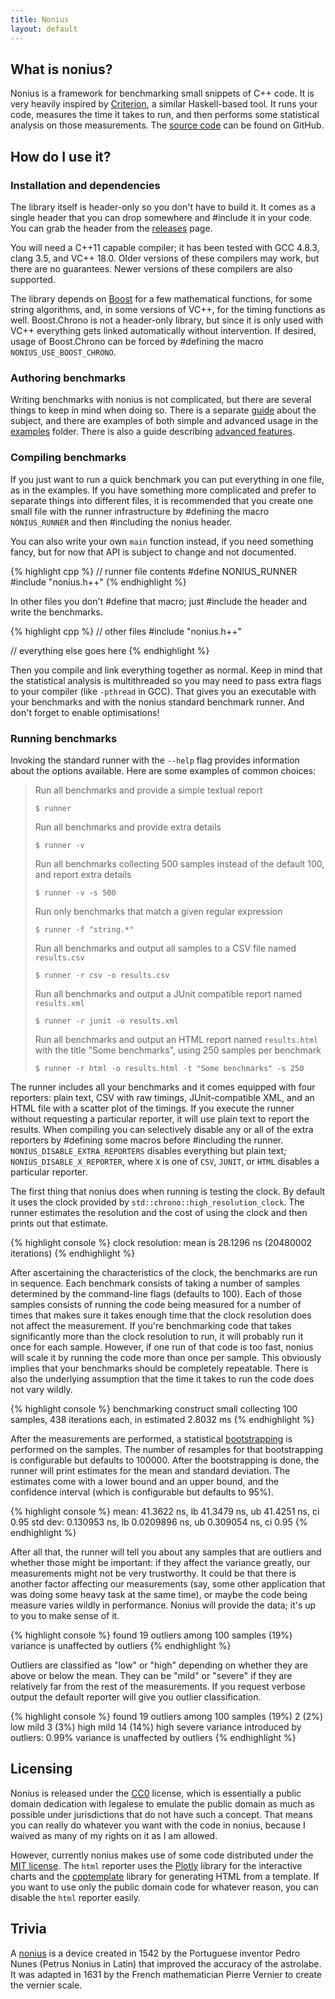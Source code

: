 ```yaml
---
title: Nonius
layout: default
---
```


## What is nonius?

Nonius is a framework for benchmarking small snippets of C++ code. It is very
heavily inspired by [Criterion], a similar Haskell-based tool. It runs your
code, measures the time it takes to run, and then performs some statistical
analysis on those measurements. The [source code] can be found on GitHub.

 [Criterion]: http://www.serpentine.com/blog/2009/09/29/criterion-a-new-benchmarking-library-for-haskell/
 [source code]: https://github.com/rmartinho/nonius

## How do I use it?

### Installation and dependencies

The library itself is header-only so you don't have to build it. It comes as a
single header that you can drop somewhere and #include it in your code. You can
grab the header from the [releases] page.

 [releases]: https://github.com/rmartinho/nonius/releases


You will need a C++11 capable compiler; it has been tested with GCC 4.8.3,
clang 3.5, and VC++ 18.0. Older versions of these compilers may work, but there
are no guarantees. Newer versions of these compilers are also supported.

The library depends on [Boost] for a few mathematical functions, for some
string algorithms, and, in some versions of VC++, for the timing functions as
well. Boost.Chrono is not a header-only library, but since it is only used with
VC++ everything gets linked automatically without intervention. If desired,
usage of Boost.Chrono can be forced by #defining the macro
`NONIUS_USE_BOOST_CHRONO`.

 [Boost]: http://www.boost.org

### Authoring benchmarks

Writing benchmarks with nonius is not complicated, but there are several things
to keep in mind when doing so. There is a separate [guide] about the subject,
and there are examples of both simple and advanced usage in the [examples]
folder. There is also a guide describing [advanced features].

 [guide]: authoring-benchmarks
 [examples]: https://github.com/rmartinho/nonius/tree/devel/examples
 [advanced features]: advanced

### Compiling benchmarks

If you just want to run a quick benchmark you can put everything in one file, as
in the examples. If you have something more complicated and prefer to separate
things into different files, it is recommended that you create one small file
with the runner infrastructure by #defining the macro `NONIUS_RUNNER` and
then #including the nonius header.

You can also write your own `main` function instead, if you need something
fancy, but for now that API is subject to change and not documented.

{% highlight cpp %}
// runner file contents
#define NONIUS_RUNNER
#include "nonius.h++"
{% endhighlight %}

In other files you don't #define that macro; just #include the header and write
the benchmarks.

{% highlight cpp %}
// other files
#include "nonius.h++"

// everything else goes here
{% endhighlight %}

Then you compile and link everything together as normal. Keep in mind that the
statistical analysis is multithreaded so you may need to pass extra flags to
your compiler (like `-pthread` in GCC). That gives you an executable with your
benchmarks and with the nonius standard benchmark runner. And don't forget to
enable optimisations!

### Running benchmarks

Invoking the standard runner with the `--help` flag provides information about
the options available. Here are some examples of common choices:

> Run all benchmarks and provide a simple textual report
>
>     $ runner
>
> Run all benchmarks and provide extra details
>
>     $ runner -v
>
> Run all benchmarks collecting 500 samples instead of the default 100, and
> report extra details
>
>     $ runner -v -s 500
>
> Run only benchmarks that match a given regular expression
>
>     $ runner -f "string.*"
>
> Run all benchmarks and output all samples to a CSV file named `results.csv`
>
>     $ runner -r csv -o results.csv
>
> Run all benchmarks and output a JUnit compatible report named `results.xml`
>
>     $ runner -r junit -o results.xml
>
> Run all benchmarks and output an HTML report named `results.html` with the
> title "Some benchmarks", using 250 samples per benchmark
>
>     $ runner -r html -o results.html -t "Some benchmarks" -s 250
>

The runner includes all your benchmarks and it comes equipped with four
reporters: plain text, CSV with raw timings, JUnit-compatible XML, and an HTML
file with a scatter plot of the timings. If you execute the runner without
requesting a particular reporter, it will use plain text to report the results.
When compiling you can selectively disable any or all of the extra reporters
by #defining some macros before #including the runner.
`NONIUS_DISABLE_EXTRA_REPORTERS` disables everything but plain text;
`NONIUS_DISABLE_X_REPORTER`, where `X` is one of `CSV`, `JUNIT`, or `HTML`
disables a particular reporter.

The first thing that nonius does when running is testing the clock. By default
it uses the clock provided by `std::chrono::high_resolution_clock`. The runner
estimates the resolution and the cost of using the clock and then prints out
that estimate.

{% highlight console %}
clock resolution: mean is 28.1296 ns (20480002 iterations)
{% endhighlight %}

After ascertaining the characteristics of the clock, the benchmarks are run in
sequence. Each benchmark consists of taking a number of samples determined by
the command-line flags (defaults to 100). Each of those samples consists of
running the code being measured for a number of times that makes sure it takes
enough time that the clock resolution does not affect the measurement. If you're
benchmarking code that takes significantly more than the clock resolution to
run, it will probably run it once for each sample. However, if one run of that
code is too fast, nonius will scale it by running the code more than once per
sample. This obviously implies that your benchmarks should be completely
repeatable. There is also the underlying assumption that the time it takes to run
the code does not vary wildly.

{% highlight console %}
benchmarking construct small
collecting 100 samples, 438 iterations each, in estimated 2.8032 ms
{% endhighlight %}

After the measurements are performed, a statistical [bootstrapping] is performed
on the samples. The number of resamples for that bootstrapping is configurable
but defaults to 100000.  After the bootstrapping is done, the runner will print
estimates for the mean and standard deviation. The estimates come with a lower
bound and an upper bound, and the confidence interval (which is configurable but
defaults to 95%).

 [bootstrapping]: http://en.wikipedia.org/wiki/Bootstrapping_%28statistics%29

{% highlight console %}
mean: 41.3622 ns, lb 41.3479 ns, ub 41.4251 ns, ci 0.95
std dev: 0.130953 ns, lb 0.0209896 ns, ub 0.309054 ns, ci 0.95
{% endhighlight %}

After all that, the runner will tell you about any samples that are outliers
and whether those might be important: if they affect the variance greatly, our
measurements might not be very trustworthy. It could be that there is another
factor affecting our measurements (say, some other application that was doing
some heavy task at the same time), or maybe the code being measure varies wildly
in performance. Nonius will provide the data; it's up to you to make sense of
it.

{% highlight console %}
found 19 outliers among 100 samples (19%)
variance is unaffected by outliers
{% endhighlight %}

Outliers are classified as "low" or "high" depending on whether they are above
or below the mean. They can be "mild" or "severe" if they are relatively far
from the rest of the measurements. If you request verbose output the default
reporter will give you outlier classification.

{% highlight console %}
found 19 outliers among 100 samples (19%)
  2 (2%) low mild
  3 (3%) high mild
  14 (14%) high severe
variance introduced by outliers: 0.99%
variance is unaffected by outliers
{% endhighlight %}

## Licensing

Nonius is released under the [CC0] license, which is essentially a public domain
dedication with legalese to emulate the public domain as much as possible under
jurisdictions that do not have such a concept. That means you can really do
whatever you want with the code in nonius, because I waived as many of my rights
on it as I am allowed.

 [CC0]: http://creativecommons.org/publicdomain/zero/1.0/

However, currently nonius makes use of some code distributed under the [MIT
license]. The `html` reporter uses the [Plotly] library for the interactive
charts and the [cpptemplate] library for generating HTML from a template. If
you want to use only the public domain code for whatever reason, you can
disable the `html` reporter easily.

 [MIT license]: https://bitbucket.org/ginstrom/cpptemplate/raw/d4263ca998038f7ae18aeb9d2358f0c11f00552d/LICENSE.txt
 [Plotly]: https://plot.ly/
 [cpptemplate]: https://bitbucket.org/ginstrom/cpptemplate

## Trivia

A [nonius] is a device created in 1542 by the Portuguese inventor Pedro Nunes
(Petrus Nonius in Latin) that improved the accuracy of the astrolabe. It was
adapted in 1631 by the French mathematician Pierre Vernier to create the vernier
scale.

 [Nonius]: http://en.wikipedia.org/wiki/Nonius_%28device%29

